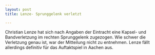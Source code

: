 ```yaml
---
layout: post
title: Lenze- Sprunggelenk verletzt

---
```


Christian Lenze hat sich nach Angaben der Eintracht eine Kapsel- und Bandverletzung im rechten Sprunggelenk zugezogen. Wie schwer die Verletzung genau ist, war der Mitteilung nicht zu entnehmen. Lenze fällt allerdings definitiv für das Auftaktspiel in Aachen aus.


